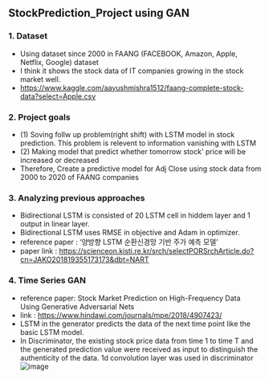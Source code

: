 ## StockPrediction_Project using GAN

### 1. Dataset
* Using dataset since 2000 in FAANG (FACEBOOK, Amazon, Apple, Netflix, Google) dataset 
* I think it shows the stock data of IT companies growing in the stock market well.
* https://www.kaggle.com/aayushmishra1512/faang-complete-stock-data?select=Apple.csv

### 2. Project goals 
* (1) Soving follw up problem(right shift) with LSTM model in stock prediction. This problem is relevent to information vanishing with LSTM
* (2) Making model that predict whether tomorrow stock' price will be increased or decreased
* Therefore, Create a predictive model for Adj Close using stock data from 2000 to 2020 of FAANG companies 

### 3. Analyzing previous approaches
* Bidirectional LSTM is consisted of 20 LSTM cell in hiddem layer and 1 output in linear layer.
* Bidirectional LSTM uses RMSE in objective and Adam in optimizer.
* reference paper : ‘양방향 LSTM 순환신경망 기반 주가 예측 모델’ 
* paper link : https://scienceon.kisti.re.kr/srch/selectPORSrchArticle.do?cn=JAKO201819355173173&dbt=NART

### 4. Time Series GAN
* reference paper: Stock Market Prediction on High-Frequency Data Using Generative Adversarial Nets
* link :  https://www.hindawi.com/journals/mpe/2018/4907423/
* LSTM in the generator predicts the data of the next time point like the basic LSTM model. 
* In Discriminator, the existing stock price data from time 1 to time T and the generated prediction value were received as input to distinguish the authenticity of the data. 1d convolution layer was used in discriminator
![image](https://user-images.githubusercontent.com/59464208/147327583-b68bc243-b84b-4ac6-a58d-cb8eb680c338.png)
